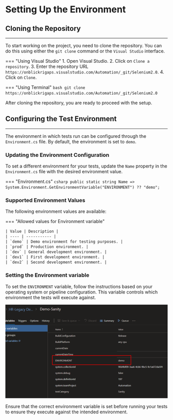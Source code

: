 # Setting Up the Environment

## **Cloning the Repository**

---

To start working on the project, you need to clone the repository. You can do this using either the `git clone` command or the `Visual Studio` interface.

=== "Using Visual Studio"
	1. Open Visual Studio.
	2. Click on `Clone a repository`.
	3. Enter the repository URL `https://onblickrigaps.visualstudio.com/Automation/_git/Selenium2.0`.
	4. Click on `Clone`.

=== "Using Terminal"
	```bash
	git clone https://onblickrigaps.visualstudio.com/Automation/_git/Selenium2.0
	```

After cloning the repository, you are ready to proceed with the setup.

## **Configuring the Test Environment**

---

The environment in which tests run can be configured through the `Environment.cs` file. By default, the environment is set to `demo`.

### Updating the Environment Configuration

To set a different environment for your tests, update the `Name` property in the `Environment.cs` file with the desired environment value.

=== "Environment.cs"
	```csharp
	public static string Name => System.Environment.GetEnvironmentVariable("ENVIRONMENT") ?? "demo";
	```

### Supported Environment Values

The following environment values are available: 

=== "Allowed values for Environment variable"
	
	| Value | Description |
	| ---- | ----------- |
	| `demo` | Demo environment for testing purposes. |
	| `prod` | Production environment. |
	| `dev` | General development environment. |
	| `dev1` | First development environment. |
	| `dev2` | Second development environment. |

### Setting the Environment variable

To set the `ENVIRONMENT` variable, follow the instructions based on your operating system or pipeline configuration. This variable controls which environment the tests will execute against.

![Environment Variable](../assets/images/env.png)

Ensure that the correct environment variable is set before running your tests to ensure they execute against the intended environment.